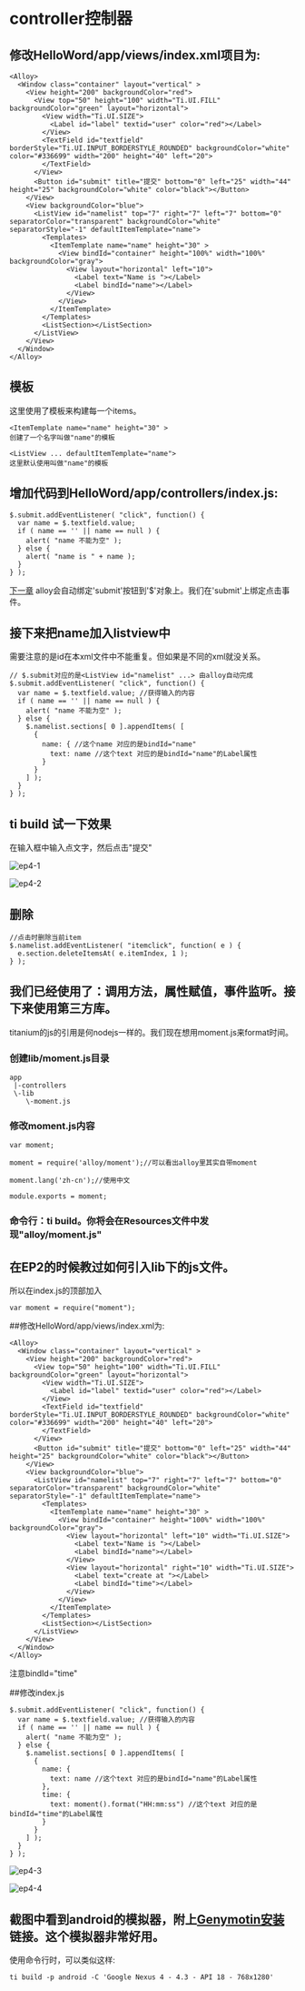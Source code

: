 controller控制器
===============

## 修改HelloWord/app/views/index.xml项目为:
```
<Alloy>
  <Window class="container" layout="vertical" >
    <View height="200" backgroundColor="red">
      <View top="50" height="100" width="Ti.UI.FILL" backgroundColor="green" layout="horizontal">
        <View width="Ti.UI.SIZE">
          <Label id="label" textid="user" color="red"></Label>
        </View>
        <TextField id="textfield" borderStyle="Ti.UI.INPUT_BORDERSTYLE_ROUNDED" backgroundColor="white" color="#336699" width="200" height="40" left="20">
        </TextField>
      </View>
      <Button id="submit" title="提交" bottom="0" left="25" width="44" height="25" backgroundColor="white" color="black"></Button>
    </View>
    <View backgroundColor="blue">
      <ListView id="namelist" top="7" right="7" left="7" bottom="0" separatorColor="transparent" backgroundColor="white" separatorStyle="-1" defaultItemTemplate="name">
        <Templates>
          <ItemTemplate name="name" height="30" >
            <View bindId="container" height="100%" width="100%" backgroundColor="gray">
              <View layout="horizontal" left="10">
                <Label text="Name is "></Label>
                <Label bindId="name"></Label>
              </View>
            </View>
          </ItemTemplate>
        </Templates>
        <ListSection></ListSection>
      </ListView>
    </View>
  </Window>
</Alloy>
```

## 模板
这里使用了模板来构建每一个items。
```
<ItemTemplate name="name" height="30" >
创建了一个名字叫做"name"的模板
```

```
<ListView ... defaultItemTemplate="name">
这里默认使用叫做"name"的模板
```


## 增加代码到HelloWord/app/controllers/index.js:
```
$.submit.addEventListener( "click", function() {
  var name = $.textfield.value;
  if ( name == '' || name == null ) {
    alert( "name 不能为空" );
  } else {
    alert( "name is " + name );
  }
} );
```
[下一章](https://github.com/mdsb100/titanium-good-practices/blob/master/tutorial/EP5-%E6%A8%A1%E5%9E%8B%E5%92%8CSync.md)
alloy会自动绑定'submit'按钮到'$'对象上。我们在'submit'上绑定点击事件。

## 接下来把name加入listview中
需要注意的是id在本xml文件中不能重复。但如果是不同的xml就没关系。
```
// $.submit对应的是<ListView id="namelist" ...> 由alloy自动完成
$.submit.addEventListener( "click", function() {
  var name = $.textfield.value; //获得输入的内容
  if ( name == '' || name == null ) {
    alert( "name 不能为空" );
  } else {
    $.namelist.sections[ 0 ].appendItems( [
      {
        name: { //这个name 对应的是bindId="name"
          text: name //这个text 对应的是bindId="name"的Label属性
        }
      }
    ] );
  }
} );

```

## ti build 试一下效果

在输入框中输入点文字，然后点击"提交"

![ep4-1](https://cloud.githubusercontent.com/assets/2350193/6650440/2c4842aa-ca4d-11e4-90ba-de60f708a9fa.png)

![ep4-2](https://cloud.githubusercontent.com/assets/2350193/6650529/23b53756-ca52-11e4-9578-adb1ca7a5c0b.png)

## 删除
```
//点击时删除当前item
$.namelist.addEventListener( "itemclick", function( e ) {
  e.section.deleteItemsAt( e.itemIndex, 1 );
} );
```

## 我们已经使用了：调用方法，属性赋值，事件监听。接下来使用第三方库。
titanium的js的引用是何nodejs一样的。我们现在想用moment.js来format时间。

### 创建lib/moment.js目录
```
app
 |-controllers
 \-lib
    \-moment.js
```

### 修改moment.js内容
```
var moment;

moment = require('alloy/moment');//可以看出alloy里其实自带moment

moment.lang('zh-cn');//使用中文

module.exports = moment;

```
### 命令行：ti build。你将会在Resources文件中发现"alloy/moment.js"

## 在EP2的时候教过如何引入lib下的js文件。
所以在index.js的顶部加入
```
var moment = require("moment");
```

##修改HelloWord/app/views/index.xml为:
```
<Alloy>
  <Window class="container" layout="vertical" >
    <View height="200" backgroundColor="red">
      <View top="50" height="100" width="Ti.UI.FILL" backgroundColor="green" layout="horizontal">
        <View width="Ti.UI.SIZE">
          <Label id="label" textid="user" color="red"></Label>
        </View>
        <TextField id="textfield" borderStyle="Ti.UI.INPUT_BORDERSTYLE_ROUNDED" backgroundColor="white" color="#336699" width="200" height="40" left="20">
        </TextField>
      </View>
      <Button id="submit" title="提交" bottom="0" left="25" width="44" height="25" backgroundColor="white" color="black"></Button>
    </View>
    <View backgroundColor="blue">
      <ListView id="namelist" top="7" right="7" left="7" bottom="0" separatorColor="transparent" backgroundColor="white" separatorStyle="-1" defaultItemTemplate="name">
        <Templates>
          <ItemTemplate name="name" height="30" >
            <View bindId="container" height="100%" width="100%" backgroundColor="gray">
              <View layout="horizontal" left="10" width="Ti.UI.SIZE">
                <Label text="Name is "></Label>
                <Label bindId="name"></Label>
              </View>
              <View layout="horizontal" right="10" width="Ti.UI.SIZE">
                <Label text="create at "></Label>
                <Label bindId="time"></Label>
              </View>
            </View>
          </ItemTemplate>
        </Templates>
        <ListSection></ListSection>
      </ListView>
    </View>
  </Window>
</Alloy>
```
注意bindId="time"

##修改index.js
```
$.submit.addEventListener( "click", function() {
  var name = $.textfield.value; //获得输入的内容
  if ( name == '' || name == null ) {
    alert( "name 不能为空" );
  } else {
    $.namelist.sections[ 0 ].appendItems( [
      {
        name: {
          text: name //这个text 对应的是bindId="name"的Label属性
        },
        time: {
          text: moment().format("HH:mm:ss") //这个text 对应的是bindId="time"的Label属性
        }
      }
    ] );
  }
} );
```

![ep4-3](https://cloud.githubusercontent.com/assets/2350193/6733256/f732d92a-ce8b-11e4-98b0-9383ba6963cc.png)

![ep4-4](https://cloud.githubusercontent.com/assets/2350193/6733257/f84e9e2a-ce8b-11e4-96a1-5776130e344a.png)

## 截图中看到android的模拟器，附上[Genymotin安装](http://docs.appcelerator.com/titanium/3.0/#!/guide/Installing_Genymotion)链接。这个模拟器非常好用。
使用命令行时，可以类似这样:
```
ti build -p android -C 'Google Nexus 4 - 4.3 - API 18 - 768x1280'
```
